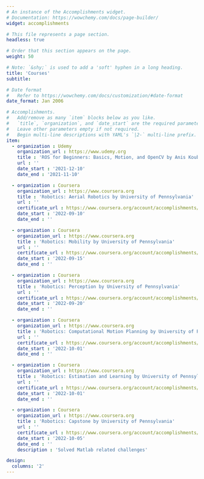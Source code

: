 ```yaml
---
# An instance of the Accomplishments widget.
# Documentation: https://wowchemy.com/docs/page-builder/
widget: accomplishments

# This file represents a page section.
headless: true

# Order that this section appears on the page.
weight: 50

# Note: `&shy;` is used to add a 'soft' hyphen in a long heading.
title: 'Courses'
subtitle:

# Date format
#   Refer to https://wowchemy.com/docs/customization/#date-format
date_format: Jan 2006

# Accomplishments.
#   Add/remove as many `item` blocks below as you like.
#   `title`, `organization`, and `date_start` are the required parameters.
#   Leave other parameters empty if not required.
#   Begin multi-line descriptions with YAML's `|2-` multi-line prefix.
item:
  - organization : Udemy
    organization_url : https://www.udemy.org
    title : 'ROS for Beginners: Basics, Motion, and OpenCV by Anis Koubaa'
    url : ''
    date_start : '2021-12-10'
    date_end : '2021-11-10'

  - organization : Coursera
    organization_url : https://www.coursera.org
    title : 'Robotics: Aerial Robotics by University of Pennsylvania'
    url : ''
    certificate_url : https://www.coursera.org/account/accomplishments/certificate/VF9SPW7G436R
    date_start : '2022-09-10'
    date_end : ''

  - organization : Coursera
    organization_url : https://www.coursera.org
    title : 'Robotics: Mobility by University of Pennsylvania'
    url : ''
    certificate_url : https://www.coursera.org/account/accomplishments/certificate/LFNKFP4MZ7K6
    date_start : '2022-09-15'
    date_end : ''

  - organization : Coursera
    organization_url : https://www.coursera.org
    title : 'Robotics: Perception by University of Pennsylvania'
    url : ''
    certificate_url : https://www.coursera.org/account/accomplishments/certificate/GA4NSAKPWU3E
    date_start : '2022-09-20'
    date_end : ''

  - organization : Coursera
    organization_url : https://www.coursera.org
    title : 'Robotics: Computational Motion Planning by University of Pennsylvania'
    url : ''
    certificate_url : https://www.coursera.org/account/accomplishments/certificate/KGP9RSXH4FLH
    date_start : '2022-10-01'
    date_end : ''  

  - organization : Coursera
    organization_url : https://www.coursera.org
    title : 'Robotics: Estimation and Learning by University of Pennsylvania'
    url : ''
    certificate_url : https://www.coursera.org/account/accomplishments/certificate/3ECN9YRCR5FR
    date_start : '2022-10-01'
    date_end : ''

  - organization : Coursera
    organization_url : https://www.coursera.org
    title : 'Robotics: Capstone by University of Pennsylvania'
    url : ''
    certificate_url : https://www.coursera.org/account/accomplishments/certificate/MPZY3SSXRRM9
    date_start : '2022-10-05'
    date_end : ''
    description : 'Solved Matlab related challenges'

design:
  columns: '2'
---
```

